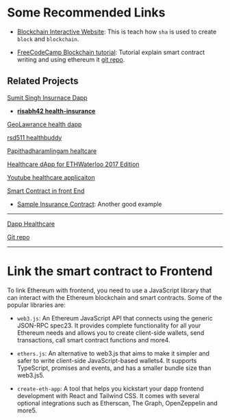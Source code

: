 # Some Recommended Links

- [Blockchain Interactive Website](https://andersbrownworth.com/blockchain/hash): This is teach how `sha` is used to create `block` and `blockchain`.

- [FreeCodeCamp Blockchain tutorial](https://youtu.be/gyMwXuJrbJQ?t=4358): Tutorial explain smart contract writing and using ethereum it [git repo](https://github.com/smartcontractkit/full-blockchain-solidity-course-js).


## Related Projects

[Sumit Singh Insurnace Dapp](https://youtu.be/llTfsqB0cJw)

- **[risabh42 health-insurance](https://github.com/Rishabh42/HealthCare-Insurance-Ethereum)**

[GeoLawrance health dapp](https://github.com/GeoLawrence/Health-Insurance-Dapp)

[rsd511 healthbuddy](https://github.com/rsd511/HealthBuddy-DApp)

[Papithadharamlingam healtcare](https://github.com/PapithaDharmalingam/Healthcare-DAPP)

[Healthcare dApp for ETHWaterloo 2017 Edition](https://github.com/micksabox/ethwaterloo2017)

[Youtube healthcare applicaiton](https://www.youtube.com/watch?v=fixrP8cR6t0)

[Smart Contract in front End](https://www.youtube.com/watch?v=jUpyJhnXRFE)

- [Sample Insurance Contract](https://github.com/johnhckuo/Insurance-Smart-Contract): Another good example

---

[Dapp Healthcare](https://www.youtube.com/watch?v=BqOoSIyHYmc)

[Git repo](https://github.com/hoangedward/HealthcarePro)

---

# Link the smart contract to Frontend

To link Ethereum with frontend, you need to use a JavaScript library that can interact with the Ethereum blockchain and smart contracts. Some of the popular libraries are:

- `web3.js`: An Ethereum JavaScript API that connects using the generic JSON-RPC spec23. It provides complete functionality for all your Ethereum needs and allows you to create client-side wallets, send transactions, call smart contract functions and more4.

- `ethers.js`: An alternative to web3.js that aims to make it simpler and safer to write client-side JavaScript-based wallets4. It supports TypeScript, promises and events, and has a smaller bundle size than web3.js5.

- `create-eth-app`: A tool that helps you kickstart your dapp frontend development with React and Tailwind CSS. It comes with several optional integrations such as Etherscan, The Graph, OpenZeppelin and more5.